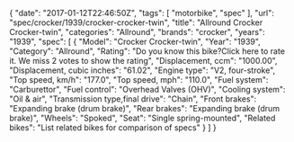 {
    "date": "2017-01-12T22:46:50Z",
    "tags": [
        "motorbike",
        "spec"
    ],
    "url": "spec\/crocker\/1939\/crocker-crocker-twin",
    "title": "Allround Crocker Crocker-twin",
    "categories": "Allround",
    "brands": "crocker",
    "years": "1939",
    "spec": [
        {
            "Model": "Crocker Crocker-twin",
            "Year": "1939",
            "Category": "Allround",
            "Rating": "Do you know this bike?Click here to rate it. We miss 2 votes to show the rating",
            "Displacement, ccm": "1000.00",
            "Displacement, cubic inches": "61.02",
            "Engine type": "V2, four-stroke",
            "Top speed, km\/h": "177.0",
            "Top speed, mph": "110.0",
            "Fuel system": "Carburettor",
            "Fuel control": "Overhead Valves (OHV)",
            "Cooling system": "Oil & air",
            "Transmission type,final drive": "Chain",
            "Front brakes": "Expanding brake (drum brake)",
            "Rear brakes": "Expanding brake (drum brake)",
            "Wheels": "Spoked",
            "Seat": "Single spring-mounted",
            "Related bikes": "List related bikes for comparison of specs"
        }
    ]
}